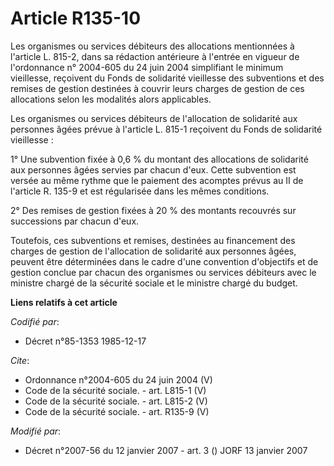 # Article R135-10

Les organismes ou services débiteurs des allocations mentionnées à l'article L. 815-2, dans sa rédaction antérieure à
l'entrée en vigueur de l'ordonnance n° 2004-605 du 24 juin 2004 simplifiant le minimum vieillesse, reçoivent du Fonds de
solidarité vieillesse des subventions et des remises de gestion destinées à couvrir leurs charges de gestion de ces
allocations selon les modalités alors applicables. 

Les organismes ou services débiteurs de l'allocation de solidarité aux personnes âgées prévue à l'article L. 815-1 reçoivent
du Fonds de solidarité vieillesse : 

1° Une subvention fixée à 0,6 % du montant des allocations de solidarité aux personnes âgées servies par chacun d'eux. Cette
subvention est versée au même rythme que le paiement des acomptes prévus au II de l'article R. 135-9 et est régularisée dans
les mêmes conditions. 

2° Des remises de gestion fixées à 20 % des montants recouvrés sur successions par chacun d'eux. 

Toutefois, ces subventions et remises, destinées au financement des charges de gestion de l'allocation de solidarité aux
personnes âgées, peuvent être déterminées dans le cadre d'une convention d'objectifs et de gestion conclue par chacun des
organismes ou services débiteurs avec le ministre chargé de la sécurité sociale et le ministre chargé du budget.

**Liens relatifs à cet article**

_Codifié par_:

  - Décret n°85-1353 1985-12-17

_Cite_:

  - Ordonnance n°2004-605 du 24 juin 2004 (V)
  - Code de la sécurité sociale. - art. L815-1 (V)
  - Code de la sécurité sociale. - art. L815-2 (V)
  - Code de la sécurité sociale. - art. R135-9 (V)

_Modifié par_:

  - Décret n°2007-56 du 12 janvier 2007 - art. 3 () JORF 13 janvier 2007
